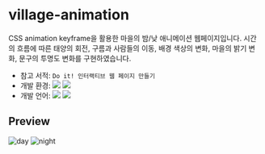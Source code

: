 # village-animation
CSS animation keyframe을 활용한 마을의 밤/낮 애니메이션 웹페이지입니다.
시간의 흐름에 따른 태양의 회전, 구름과 사람들의 이동, 배경 색상의 변화, 마을의 밝기 변화, 문구의 투명도 변화를 구현하였습니다.
- 참고 서적: `Do it! 인터랙티브 웹 페이지 만들기`
- 개발 환경: <img src="https://img.shields.io/badge/Windows-0078D6?style=flat&logo=Windows&logoColor=white"/> <img src="https://img.shields.io/badge/VS_Code-007ACC?style=flat&logo=VisualStudioCode&logoColor=white"/>
- 개발 언어: <img src="https://img.shields.io/badge/HTML5-E34F26?style=flat&logo=HTML5&logoColor=white"/> <img src="https://img.shields.io/badge/CSS3-1572B6?style=flat&logo=CSS3&logoColor=white"/> 

## Preview
![day](https://user-images.githubusercontent.com/60216512/155688885-02484c87-7fa1-47b4-9d47-584c265cfe26.png)
![night](https://user-images.githubusercontent.com/60216512/155688895-1fd8df79-69e9-44a4-9806-dcd124bc2eae.png)
